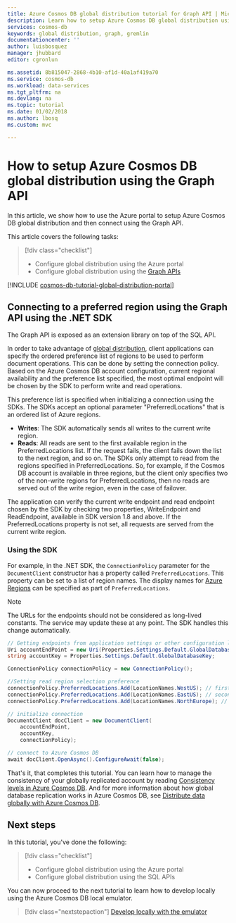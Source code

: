 ```yaml
---
title: Azure Cosmos DB global distribution tutorial for Graph API | Microsoft Docs
description: Learn how to setup Azure Cosmos DB global distribution using the Graph API.
services: cosmos-db
keywords: global distribution, graph, gremlin
documentationcenter: ''
author: luisbosquez
manager: jhubbard
editor: cgronlun

ms.assetid: 8b815047-2868-4b10-af1d-40a1af419a70
ms.service: cosmos-db
ms.workload: data-services
ms.tgt_pltfrm: na
ms.devlang: na
ms.topic: tutorial
ms.date: 01/02/2018
ms.author: lbosq
ms.custom: mvc

---
```

# How to setup Azure Cosmos DB global distribution using the Graph API

In this article, we show how to use the Azure portal to setup Azure Cosmos DB global distribution and then connect using the Graph API.

This article covers the following tasks: 

> [!div class="checklist"]
> * Configure global distribution using the Azure portal
> * Configure global distribution using the [Graph APIs](graph-introduction.md)

[!INCLUDE [cosmos-db-tutorial-global-distribution-portal](../../includes/cosmos-db-tutorial-global-distribution-portal.md)]


## Connecting to a preferred region using the Graph API using the .NET SDK

The Graph API is exposed as an extension library on top of the SQL API.

In order to take advantage of [global distribution](distribute-data-globally.md), client applications can specify the ordered preference list of regions to be used to perform document operations. This can be done by setting the connection policy. Based on the Azure Cosmos DB account configuration, current regional availability and the preference list specified, the most optimal endpoint will be chosen by the SDK to perform write and read operations.

This preference list is specified when initializing a connection using the SDKs. The SDKs accept an optional parameter "PreferredLocations" that is an ordered list of Azure regions.

* **Writes**: The SDK automatically sends all writes to the current write region.
* **Reads**: All reads are sent to the first available region in the PreferredLocations list. If the request fails, the client fails down the list to the next region, and so on. The SDKs only attempt to read from the regions specified in PreferredLocations. So, for example, if the Cosmos DB account is available in three regions, but the client only specifies two of the non-write regions for PreferredLocations, then no reads are served out of the write region, even in the case of failover.

The application can verify the current write endpoint and read endpoint chosen by the SDK by checking two properties, WriteEndpoint and ReadEndpoint, available in SDK version 1.8 and above. If the PreferredLocations property is not set, all requests are served from the current write region.

### Using the SDK

For example, in the .NET SDK, the `ConnectionPolicy` parameter for the `DocumentClient` constructor has a property called `PreferredLocations`. This property can be set to a list of region names. The display names for [Azure Regions][regions] can be specified as part of `PreferredLocations`.

> [!NOTE]
> The URLs for the endpoints should not be considered as long-lived constants. The service may update these at any point. The SDK handles this change automatically.
>
>

```cs
// Getting endpoints from application settings or other configuration location
Uri accountEndPoint = new Uri(Properties.Settings.Default.GlobalDatabaseUri);
string accountKey = Properties.Settings.Default.GlobalDatabaseKey;

ConnectionPolicy connectionPolicy = new ConnectionPolicy();

//Setting read region selection preference
connectionPolicy.PreferredLocations.Add(LocationNames.WestUS); // first preference
connectionPolicy.PreferredLocations.Add(LocationNames.EastUS); // second preference
connectionPolicy.PreferredLocations.Add(LocationNames.NorthEurope); // third preference

// initialize connection
DocumentClient docClient = new DocumentClient(
    accountEndPoint,
    accountKey,
    connectionPolicy);

// connect to Azure Cosmos DB
await docClient.OpenAsync().ConfigureAwait(false);
```

That's it, that completes this tutorial. You can learn how to manage the consistency of your globally replicated account by reading [Consistency levels in Azure Cosmos DB](consistency-levels.md). And for more information about how global database replication works in Azure Cosmos DB, see [Distribute data globally with Azure Cosmos DB](distribute-data-globally.md).

## Next steps

In this tutorial, you've done the following:

> [!div class="checklist"]
> * Configure global distribution using the Azure portal
> * Configure global distribution using the SQL APIs

You can now proceed to the next tutorial to learn how to develop locally using the Azure Cosmos DB local emulator.

> [!div class="nextstepaction"]
> [Develop locally with the emulator](local-emulator.md)

[regions]: https://azure.microsoft.com/regions/

